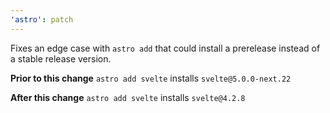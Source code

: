 ```yaml
---
'astro': patch
---
```


Fixes an edge case with `astro add` that could install a prerelease instead of a stable release version. 

**Prior to this change**
`astro add svelte` installs `svelte@5.0.0-next.22`

**After this change**
`astro add svelte` installs `svelte@4.2.8`
